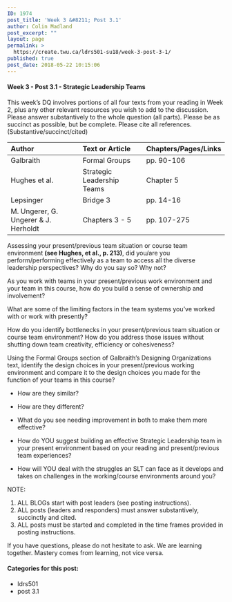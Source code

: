 ```yaml
---
ID: 1974
post_title: 'Week 3 &#8211; Post 3.1'
author: Colin Madland
post_excerpt: ""
layout: page
permalink: >
  https://create.twu.ca/ldrs501-su18/week-3-post-3-1/
published: true
post_date: 2018-05-22 10:15:06
---
```

<h4>Week 3 - Post 3.1 - Strategic Leadership Teams</h4>

This week’s DQ involves portions of all four texts from your reading in Week 2, plus any other relevant resources you wish to add to the discussion. Please answer substantively to the whole question (all parts). Please be as succinct as possible, but be complete. Please cite all references. (Substantive/succinct/cited)

| <strong>Author</strong> | <strong>Text or Article</strong> | <strong>Chapters/Pages/Links</strong> |
| :--- | :--- | :--- |
Galbraith | Formal Groups | pp. 90-106
Hughes et al. | Strategic Leadership Teams | Chapter 5
Lepsinger | Bridge 3 | pp. 14-16
M. Ungerer, G. Ungerer &amp; J. Herholdt | Chapters 3 - 5 | pp. 107-275

Assessing your present/previous team situation or course team environment <strong>(see Hughes, et al., p. 213)</strong>, did you/are you perform/performing effectively as a team to access all the diverse leadership perspectives? Why do you say so? Why not?

As you work with teams in your present/previous work environment and your team in this course, how do you build a sense of ownership and involvement?

What are some of the limiting factors in the team systems you’ve worked with or work with presently?

How do you identify bottlenecks in your present/previous team situation or course team environment? How do you address those issues without shutting down team creativity, efficiency or cohesiveness?

Using the Formal Groups section of Galbraith’s Designing Organizations text, identify the design choices in your present/previous working environment and compare it to the design choices you made for the function of your teams in this course?

<ul>
<li>How are they similar?</p></li>
<li><p>How are they different?</p></li>
<li><p>What do you see needing improvement in both to make them more effective?</p></li>
<li><p>How do YOU suggest building an effective Strategic Leadership team in your present environment based on your reading and present/previous team experiences?</p></li>
<li><p>How will YOU deal with the struggles an SLT can face as it develops and takes on challenges in the working/course environments around you?</p></li>
</ul>

<p>NOTE:

<ol>
<li>ALL BLOGs start with post leaders (see posting instructions).</li>
<li>ALL posts (leaders and responders) must answer substantively, succinctly and cited.</li>
<li>ALL posts must be started and completed in the time frames provided in posting instructions.</li>
</ol>

If you have questions, please do not hesitate to ask.
We are learning together.
Mastery comes from learning, not vice versa.

<h4>Categories for this post:</h4>

<ul>
<li>ldrs501</li>
<li>post 3.1</li>
</ul>